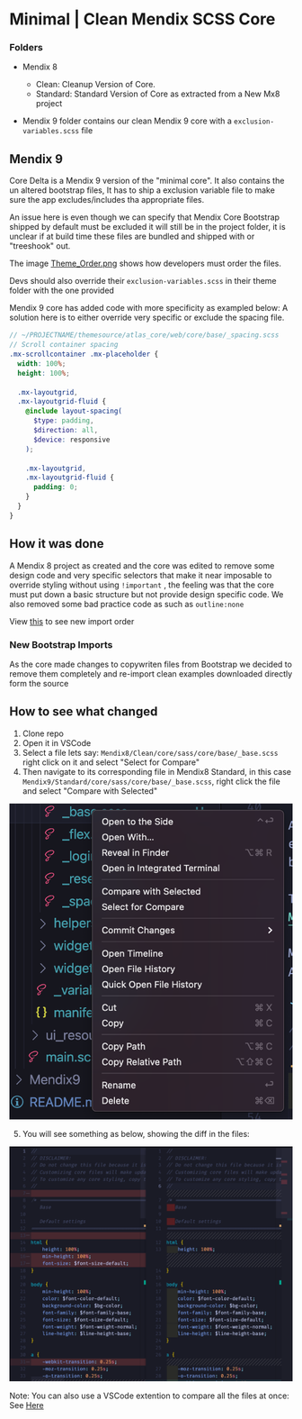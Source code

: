 # Minimal | Clean Mendix SCSS Core

### Folders

- Mendix 8

  - Clean: Cleanup Version of Core.
  - Standard: Standard Version of Core as extracted from a New Mx8 project

- Mendix 9 folder contains our clean Mendix 9 core with a `exclusion-variables.scss` file

## Mendix 9

Core Delta is a Mendix 9 version of the "minimal core".
It also contains the un altered bootstrap files, It has to ship a exclusion variable file to make sure the app excludes/includes tha appropriate files.

An issue here is even though we can specify that Mendix Core Bootstrap shipped by default must be excluded it will still be in the project folder, it is unclear if at build time these files are bundled and shipped with or "treeshook" out.

The image [Theme_Order.png](https://github.com/mendixlabs/clean-core-experiment-app-services/blob/main/Mendix9/Theme_Order.png) shows how developers must order the files.

Devs should also override their `exclusion-variables.scss` in their theme folder with the one provided

Mendix 9 core has added code with more specificity as exampled below:
A solution here is to either override very specific or exclude the spacing file.

```scss
// ~/PROJECTNAME/themesource/atlas_core/web/core/base/_spacing.scss
// Scroll container spacing
.mx-scrollcontainer .mx-placeholder {
  width: 100%;
  height: 100%;

  .mx-layoutgrid,
  .mx-layoutgrid-fluid {
    @include layout-spacing(
      $type: padding,
      $direction: all,
      $device: responsive
    );

    .mx-layoutgrid,
    .mx-layoutgrid-fluid {
      padding: 0;
    }
  }
}
```

## How it was done

A Mendix 8 project as created and the core was edited to remove some design code and very specific selectors that make it near imposable to override styling without using `!important` , the feeling was that the core must put down a basic structure but not provide design specific code. We also removed some bad practice code as such as `outline:none`

View [this](https://github.com/mendixlabs/clean-core-experiment-app-services/blob/main/Mendix8/Clean/sass/main.scss) to see new import order

### New Bootstrap Imports

As the core made changes to copywriten files from Bootstrap we decided to remove them completely and re-import clean examples downloaded directly form the source

## How to see what changed

1. Clone repo
2. Open it in VSCode
3. Select a file lets say: `Mendix8/Clean/core/sass/core/base/_base.scss` right click on it and select "Select for Compare"
4. Then navigate to its corresponding file in Mendix8 Standard, in this case `Mendix9/Standard/core/sass/core/base/_base.scss`, right click the file and select "Compare with Selected"

<img src='./assets/select.png'>

5. You will see something as below, showing the diff in the files:

<img src='./assets/diff.png'>

Note: You can also use a VSCode extention to compare all the files at once: See [Here](https://marketplace.visualstudio.com/items?itemName=moshfeu.compare-folders)
